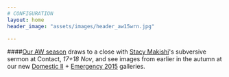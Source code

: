```yaml
---
# CONFIGURATION
layout: home
header_image: "assets/images/header_aw15wrn.jpg"

---
```

####[Our AW season](/current/2015-autumnwinter) draws to a close with [Stacy Makishi](/current/2015-autumnwinter/makishi)'s subversive sermon at Contact, *17+18 Nov*, and see images from earlier in the autumn at our new <a href="http://www.wordofwarning.org/galleries/2015-domestic" target="_blank">Domestic II</a> + <a href="http://www.wordofwarning.org/galleries/2015-emergency" target="_blank">Emergency 2015</a> galleries.
